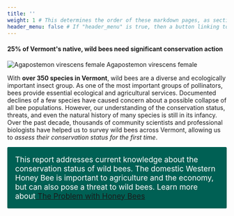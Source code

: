 ```yaml
---
title: ''
weight: 1 # This determines the order of these markdown pages, as sections, in the Hugo-scroll display
header_menu: false # If "header_menu" is true, then a button linking to this section will be placed into the header menu at the top of the homepage.
---
```

<style>
/* Overide hugo scroll img style for site */
.post-content img {
  margin-top: 30px;
  margin-right: 0px;
  margin-left: 0px;
  margin-bottom: 0px;
  max-width: 100%;
}

/* The green box around text to highlight it */
.callout-box {
 padding: 8px; background-color: rgb(0, 96, 84); border-radius: 2.5px 2.5px 2.5px 2.5px;
}
/* The text in the green box */
.callout-text {
  font-size: 13pt;
  color: white;
  margin: 10px;
}
</style>

<div class="lead">
  <h4> 25% of Vermont's native, wild bees need significant conservation action </h4>
</div>

<div class="row">
  <div class="col-lg-6">
    <img src="https://stateofbees.vtatlasoflife.org/images/Agapostemon virescens female.jpg"  alt="Agapostemon virescens female" title="Agapostemon virescens female">
    <label class="image-caption">Agapostemon virescens female</label>
  </div>

  <div class="col-lg-6">
    <p>
    With <b>over 350 species in Vermont</b>, wild bees are a diverse and ecologically important insect group. As one of the most important groups of pollinators, bees provide essential ecological and agricultural services. Documented declines of a few species have caused concern about a possible collapse of all bee populations. However, our understanding of the conservation status, threats, and even the natural history of many species is still in its infancy. Over the past decade, thousands of community scientists and professional biologists have helped us to survey wild bees across Vermont, allowing us to <i>assess their conservation status for the first time</i>.
    </p>
    <div class="callout-box">
      <p class="callout-text">
      This report addresses current knowledge about the conservation status of wild bees. The domestic Western Honey Bee is important to agriculture and the economy, but can also pose a threat to wild bees. Learn more about<a href="https://www.scientificamerican.com/article/the-problem-with-honey-bees/" target="blank_"><u> The Problem with Honey Bees</u></a>
      </p>
    </div>
  </div>
</div>

